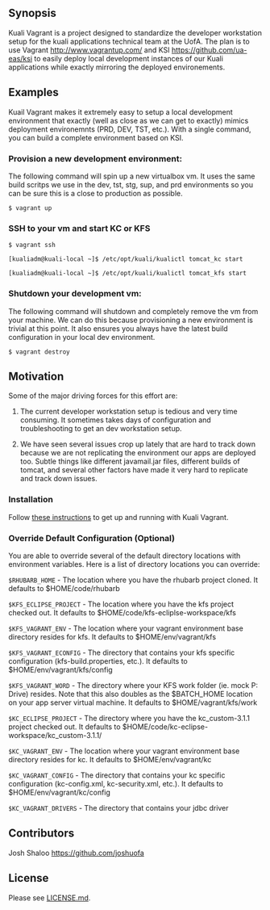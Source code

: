## Synopsis

Kuali Vagrant is a project designed to standardize the developer workstation setup for the kuali applications technical team at the UofA. The plan is to use Vagrant http://www.vagrantup.com/ and KSI https://github.com/ua-eas/ksi to easily deploy local development instances of our Kuali applications while exactly mirroring the deployed environements. 

## Examples

Kuail Vagrant makes it extremely easy to setup a local development environment that exactly (well as close as we can get to exactly) mimics deployment environemnts (PRD, DEV, TST, etc.). With a single command, you can build a complete environment based on KSI.

### Provision a new development environment:

The following command will spin up a new virtualbox vm. It uses the same build scritps we use in the dev, tst, stg, sup, and prd environments so you can be sure this is a close to production as possible.

`$ vagrant up`

### SSH to your vm and start KC or KFS

`$ vagrant ssh`

`[kualiadm@kuali-local ~]$ /etc/opt/kuali/kualictl tomcat_kc start`

`[kualiadm@kuali-local ~]$ /etc/opt/kuali/kualictl tomcat_kfs start`


### Shutdown your development vm:

The following command will shutdown and completely remove the vm from your machine. We can do this because provisioning a new environment is trivial at this point. It also ensures you always have the latest build configuration in your local dev environment.

`$ vagrant destroy`

## Motivation

Some of the major driving forces for this effort are:

1. The current developer workstation setup is tedious and very time consuming. It sometimes takes days of configuration and troubleshooting to get an dev workstation setup.

2. We have seen several issues crop up lately that are hard to track down because we are not replicating the environment our apps are deployed too. Subtle things like different javamail.jar files, different builds of tomcat, and several other factors have made it very hard to replicate and track down issues.

### Installation

Follow [these instructions](https://github.com/ua-eas/katt-kuali-vagrant/wiki/Installation) to get up and running with Kuali Vagrant.

### Override Default Configuration (Optional)

You are able to override several of the default directory locations with environment variables. Here is a list of directory locations you can override:

`$RHUBARB_HOME` - The location where you have the rhubarb project cloned. It defaults to $HOME/code/rhubarb

`$KFS_ECLIPSE_PROJECT` - The location where you have the kfs project checked out. It defaults to $HOME/code/kfs-ecliplse-workspace/kfs

`$KFS_VAGRANT_ENV` - The location where your vagrant environment base directory resides for kfs. It defaults to $HOME/env/vagrant/kfs

`$KFS_VAGRANT_ECONFIG` - The directory that contains your kfs specific configuration (kfs-build.properties, etc.). It defaults to $HOME/env/vagrant/kfs/config

`$KFS_VAGRANT_WORD` - The directory where your KFS work folder (ie. mock P: Drive) resides. Note that this also doubles as the $BATCH_HOME location on your app server virtual machine. It defaults to $HOME/vagrant/kfs/work

`$KC_ECLIPSE_PROJECT` -  The directory where you have the kc_custom-3.1.1 project checked out. It defaults to $HOME/code/kc-eclipse-workspace/kc_custom-3.1.1/

`$KC_VAGRANT_ENV` - The location where your vagrant environment base directory resides for kc. It defaults to $HOME/env/vagrant/kc

`$KC_VAGRANT_CONFIG` - The directory that contains your kc specific configuration (kc-config.xml, kc-security.xml, etc.). It defaults to $HOME/env/vagrant/kc/config

`$KC_VAGRANT_DRIVERS` - The directory that contains your jdbc driver

## Contributors

Josh Shaloo https://github.com/joshuofa

## License

Please see [LICENSE.md](LICENSE.md).